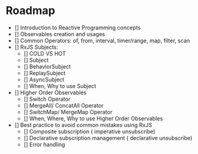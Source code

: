 # Roadmap

- [] Introduction to Reactive Programming concepts
- [] Observables creation and usages
- [] Common Operators: of, from, interval, timer/range, map, filter, scan
- [] RxJS Subjects: 
  - [] COLD VS HOT 
  - [] Subject
  - [] BehaviorSubject
  - [] ReplaySubject
  - [] AsyncSubject
  - [] When, Why to use Subject
- [] Higher Order Observables 
  - [] Switch Operator
  - [] MergeAll/ ConcatAll Operator
  - [] SwitchMap/ MergeMap Operator
  - [] When, Where, Why to use Higher Order Observables
- [] Best practice to avoid common mistakes using RxJS
  - [] Composite subscription ( imperative unsubscribe)
  - [] Declarative subscription management ( declarative unsubscribe)
  - [] Error handling
